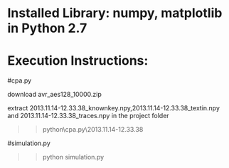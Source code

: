 # Installed Library: numpy, matplotlib in Python 2.7
# Execution Instructions: 

#cpa.py

download avr_aes128_10000.zip 

extract 2013.11.14-12.33.38_knownkey.npy,2013.11.14-12.33.38_textin.npy and 2013.11.14-12.33.38_traces.npy in the project folder
>>python\cpa.py\2013.11.14-12.33.38


#simulation.py
>>python  simulation.py
